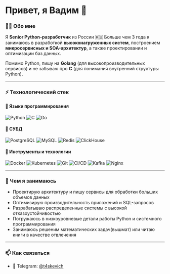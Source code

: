 # Привет, я Вадим 👋  

### 🧑‍💻 Обо мне  
Я **Senior Python-разработчик** из России 🇷🇺
Больше чем 3 года я занимаюсь в разработкой **высоконагруженных систем**, построением **микросервисных и SOA-архитектур**, а также проектировании и оптимизации баз данных.

Помимо Python, пишу на **Golang** (для высокопроизводительных сервисов) и не забываю про **C** (для понимания внутренний структуры Python). 

---

### ⚡ Технологический стек  

#### 🔹 Языки программирования  
![Python](https://img.shields.io/badge/Python-3776AB?style=for-the-badge&logo=python&logoColor=white) ![C](https://img.shields.io/badge/C-00599C?style=for-the-badge&logo=c&logoColor=white) ![Go](https://img.shields.io/badge/Go-00ADD8?style=for-the-badge&logo=go&logoColor=white)  

#### 🔹 СУБД  
![PostgreSQL](https://img.shields.io/badge/PostgreSQL-316192?style=for-the-badge&logo=postgresql&logoColor=white) ![MySQL](https://img.shields.io/badge/MySQL-4479A1?style=for-the-badge&logo=mysql&logoColor=white) ![Redis](https://img.shields.io/badge/Redis-DC382D?style=for-the-badge&logo=redis&logoColor=white) ![ClickHouse](https://img.shields.io/badge/ClickHouse-FFCC01?style=for-the-badge&logo=clickhouse&logoColor=black)  

#### 🔹 Инструменты и технологии  
![Docker](https://img.shields.io/badge/Docker-2496ED?style=for-the-badge&logo=docker&logoColor=white) ![Kubernetes](https://img.shields.io/badge/Kubernetes-326CE5?style=for-the-badge&logo=kubernetes&logoColor=white) ![Git](https://img.shields.io/badge/Git-F05032?style=for-the-badge&logo=git&logoColor=white) ![CI/CD](https://img.shields.io/badge/CI%2FCD-2088FF?style=for-the-badge&logo=githubactions&logoColor=white) ![Kafka](https://img.shields.io/badge/Kafka-231F20?style=for-the-badge&logo=apachekafka&logoColor=white) ![Nginx](https://img.shields.io/badge/Nginx-009639?style=for-the-badge&logo=nginx&logoColor=white)  

---

### 🚀 Чем я занимаюсь  
- Проектирую архитектуру и пишу сервисы для обработки больших объемов данных  
- Оптимизирую производительность приложений и SQL-запросов  
- Разрабатываю распределенные системы с высокой отказоустойчивостью  
- Погружаюсь в низкоуровневые детали работы Python и системного программирования
- Занимаюсь решеним математических задач(вышмат) или читаю книги в качестве отвлечения

---

### 📫 Как связаться   
- 💬 Telegram: [@t4skevich](https://t.me/t4skevich)  


